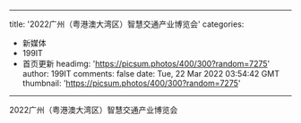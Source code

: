 
---
title: '2022广州（粤港澳大湾区）智慧交通产业博览会'
categories: 
 - 新媒体
 - 199IT
 - 首页更新
headimg: 'https://picsum.photos/400/300?random=7275'
author: 199IT
comments: false
date: Tue, 22 Mar 2022 03:54:42 GMT
thumbnail: 'https://picsum.photos/400/300?random=7275'
---

<div>   
2022广州（粤港澳大湾区）智慧交通产业博览会  
</div>
            